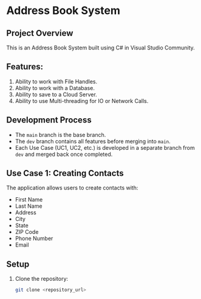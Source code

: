 ﻿# Address Book System

## Project Overview
This is an Address Book System built using C# in Visual Studio Community.

## Features:
1. Ability to work with File Handles.
2. Ability to work with a Database.
3. Ability to save to a Cloud Server.
4. Ability to use Multi-threading for IO or Network Calls.

## Development Process
- The `main` branch is the base branch.
- The `dev` branch contains all features before merging into `main`.
- Each Use Case (UC1, UC2, etc.) is developed in a separate branch from `dev` and merged back once completed.

## Use Case 1: Creating Contacts
The application allows users to create contacts with:
- First Name
- Last Name
- Address
- City
- State
- ZIP Code
- Phone Number
- Email

## Setup
1. Clone the repository:
   ```sh
   git clone <repository_url>
